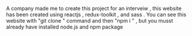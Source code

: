 A company made me to create this project for an interveiw  , this website has been created using reactjs , redux-toolkit , and sass .
You can see this website with "git clone " command and then "npm i " , but you musst already have installed node.js and npm package
